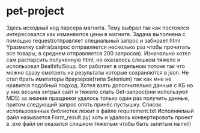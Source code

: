 # pet-project
Здесь исходный код парсера магнита.
Тему выбрал так как постоялся интересовался как изменяются цены в магните.
Задача выполнена с помощью request(отправляет специальный запрос и забирает html Yразметку сайта(запрос отправляется несколько раз чтобы прочитать все товары, в среднем отправляется 200 запросов).
Изначально хотел сам распарсить полученную html, но оказалось слишком тяжело и использовал BeathifulSoup.
бот работает в отдельном потоке так что можно сразу смотреть на результаты которые сохраняются в json.
Не стал брать имитаторы браузеров(типа Selenium) так как мне не нравится подобный подход. 
Хотел взять дополнительно данные с КБ но у них весьма хитрый сайт и тяжело слать Get-запрос(они используют MD5) за зимние праздники удалось только один раз получить данные, притом следующий запрос опять принёс пустышку.
Список использованных библиотек лежит в файле requirement.txt
Исполняемый файл называется Form_result.py( хоть и удалось конвертировать проект в .exe файл он оказался слишком тяжелым чтобы быть залитым на гит)
